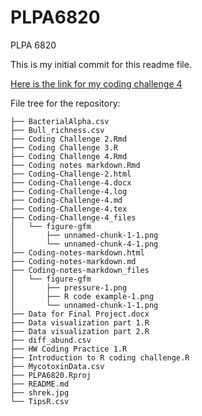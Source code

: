 # PLPA6820
PLPA 6820

This is my initial commit for this readme file.

[Here is the link for my coding challenge 4](Coding-Challenge-4.md)

File tree for the repository: 
```{r}
├── BacterialAlpha.csv
├── Bull_richness.csv
├── Coding Challenge 2.Rmd
├── Coding Challenge 3.R
├── Coding Challenge 4.Rmd
├── Coding notes markdown.Rmd
├── Coding-Challenge-2.html
├── Coding-Challenge-4.docx
├── Coding-Challenge-4.log
├── Coding-Challenge-4.md
├── Coding-Challenge-4.tex
├── Coding-Challenge-4_files
│   └── figure-gfm
│       ├── unnamed-chunk-1-1.png
│       └── unnamed-chunk-4-1.png
├── Coding-notes-markdown.html
├── Coding-notes-markdown.md
├── Coding-notes-markdown_files
│   └── figure-gfm
│       ├── pressure-1.png
│       ├── R code example-1.png
│       └── unnamed-chunk-1-1.png
├── Data for Final Project.docx
├── Data visualization part 1.R
├── Data visualization part 2.R
├── diff_abund.csv
├── HW Coding Practice 1.R
├── Introduction to R coding challenge.R
├── MycotoxinData.csv
├── PLPA6820.Rproj
├── README.md
├── shrek.jpg
└── TipsR.csv
```
